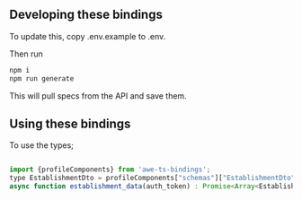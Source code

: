 ## Developing these bindings
To update this, copy .env.example to .env.

Then run
```sh
npm i
npm run generate
```

This will pull specs from the API and save them.

## Using these bindings

To use the types;
```js

import {profileComponents} from 'awe-ts-bindings';
type EstablishmentDto = profileComponents["schemas"]["EstablishmentDto"];
async function establishment_data(auth_token) : Promise<Array<EstablishmentDto>>{
```

